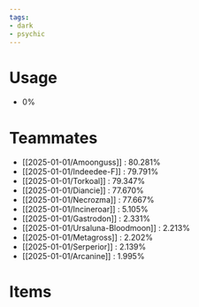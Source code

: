 ```yaml
---
tags:
- dark
- psychic
---
```

# Usage
- 0%
# Teammates
- [[2025-01-01/Amoonguss]] : 80.281%
- [[2025-01-01/Indeedee-F]] : 79.791%
- [[2025-01-01/Torkoal]] : 79.347%
- [[2025-01-01/Diancie]] : 77.670%
- [[2025-01-01/Necrozma]] : 77.667%
- [[2025-01-01/Incineroar]] : 5.105%
- [[2025-01-01/Gastrodon]] : 2.331%
- [[2025-01-01/Ursaluna-Bloodmoon]] : 2.213%
- [[2025-01-01/Metagross]] : 2.202%
- [[2025-01-01/Serperior]] : 2.139%
- [[2025-01-01/Arcanine]] : 1.995%
# Items